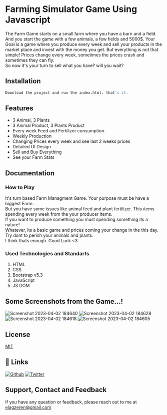 # Farming Simulator Game Using Javascript
The Farm Game starts on a small farm where you have a barn and a field. And you start the game with a few animals, a few fields and 5000$. Your Goal is a game where you produce every week and sell your products in the market place and invest with the money you get. But everything is not that simple! Prices change every week, sometimes the prices crash and sometimes they can fly.  
So now it's your turn to sell what you have? will you wait?

## Installation
```bash
Download the project and run the index.html. that's it.
```

## Features
 - 3 Animal, 3 Plants
 - 3 Animal Product, 3 Plants Product 
 - Every week Feed and Fertilizer consumption.
 - Weekly Production
 - Changing Prices every week and see last 2 weeks prices
 - Detailed UI Design
 - Sell and Buy Everything
 - See your Farm Stats

## Documentation

### How to Play
It's turn based Farm Managment Game. Your purpose must be have a biggest Farm.  
But you have some issues like animal feed and plant fertilizer. This ıtems spending every week from the your producer items.  
If you want to produce something you must spending something its a nature!  
Whatever, its a basic game and prices coming your change in the this day.  
Try dont to perish your animals and plants.  
I think thats enough. Good Luck <3

### Used Technologies and Standarts
 1. HTML
 2. CSS
 3. Bootstrap v5.3
 4. JavaScript
 5. JS DOM

## Some Screenshots from the Game...!
![Screenshot 2023-04-02 184640](https://user-images.githubusercontent.com/125195062/229364226-a226d9d3-f93a-4aa5-9e25-8ea8706a7b38.png)
![Screenshot 2023-04-02 184628](https://user-images.githubusercontent.com/125195062/229364234-5255de10-3659-4ca7-9774-dd31ae622db4.png)
![Screenshot 2023-04-02 184618](https://user-images.githubusercontent.com/125195062/229364235-e63b04a5-523e-4608-8464-7b219e8b61db.png)
![Screenshot 2023-04-02 184605](https://user-images.githubusercontent.com/125195062/229364238-e63ed4d5-679e-47ff-bbde-ee352804c0f2.png)

## License
[MIT](https://choosealicense.com/licenses/mit/)


## 🔗 Links
[![Github](https://img.shields.io/badge/my_portfolio-000?style=for-the-badge&logo=ko-fi&logoColor=white)](https://github.com/ErenElagz)
[![Twitter](https://img.shields.io/badge/twitter-1DA1F2?style=for-the-badge&logo=twitter&logoColor=white)](https://twitter.com/erenelagz)


## Support, Contact and Feedback
If you have any question or feedback, please reach out to me at elagzeren@gmail.com

